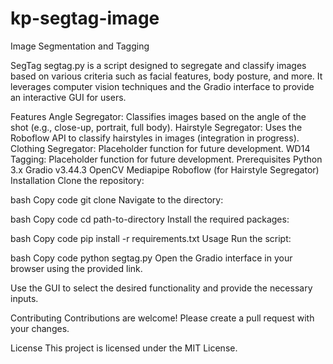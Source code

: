 # kp-segtag-image
Image Segmentation and Tagging

SegTag
segtag.py is a script designed to segregate and classify images based on various criteria such as facial features, body posture, and more. It leverages computer vision techniques and the Gradio interface to provide an interactive GUI for users.

Features
Angle Segregator: Classifies images based on the angle of the shot (e.g., close-up, portrait, full body).
Hairstyle Segregator: Uses the Roboflow API to classify hairstyles in images (integration in progress).
Clothing Segregator: Placeholder function for future development.
WD14 Tagging: Placeholder function for future development.
Prerequisites
Python 3.x
Gradio v3.44.3
OpenCV
Mediapipe
Roboflow (for Hairstyle Segregator)
Installation
Clone the repository:

bash
Copy code
git clone <repository-url>
Navigate to the directory:

bash
Copy code
cd path-to-directory
Install the required packages:

bash
Copy code
pip install -r requirements.txt
Usage
Run the script:

bash
Copy code
python segtag.py
Open the Gradio interface in your browser using the provided link.

Use the GUI to select the desired functionality and provide the necessary inputs.

Contributing
Contributions are welcome! Please create a pull request with your changes.

License
This project is licensed under the MIT License.
